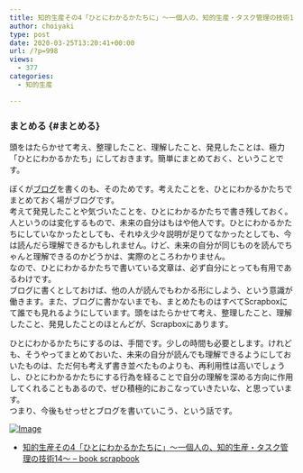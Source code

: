 ```yaml
---
title: 知的生産その4「ひとにわかるかたちに」〜一個人の、知的生産・タスク管理の技術14〜
author: choiyaki
type: post
date: 2020-03-25T13:20:41+00:00
url: /?p=998
views:
  - 377
categories:
  - 知的生産

---
```

### まとめる {#まとめる}

頭をはたらかせて考え、整理したこと、理解したこと、発見したことは、極力「ひとにわかるかたち」にしておきます。簡単にまとめておく、ということです。

ぼくが[ブログ][1]を書くのも、そのためです。考えたことを、ひとにわかるかたちでまとめておく場がブログです。  
考えて発見したことや気づいたことを、ひとにわかるかたちで書き残しておく。人というのは変化するもので、未来の自分はもはや他人です。ひとにわかるかたちにしていなかったとしても、それゆえ少々説明が足りてなかったとしても、今は読んだら理解できるかもしれません。けど、未来の自分が同じものを読んでちゃんと理解できるのかどうかは、実際のところわかりません。  
なので、ひとにわかるかたちで書いている文章は、必ず自分にとっても有用であるわけです。  
ブログに書くとしておけば、他の人が読んでもわかる形にしよう、という意識が働きます。また、ブログに書かないまでも、まとめたものはすべてScrapboxにて誰でも見れるようにしています。頭をはたらかせて考え、整理したこと、理解したこと、発見したことのほとんどが、Scrapboxにあります。

ひとにわかるかたちにするのは、手間です。少しの時間も必要とします。けれども、そうやってまとめておいた、未来の自分が読んでも理解できるようにしておいたものは、ただ何も考えず書き並べたものよりも、再利用性は高いでしょうし、ひとにわかるかたちにする行為を経ることで自分の理解を深める方向に作用してくれることもあるので、ぜひ積極的におこなっていきたいな、と思っています。  
つまり、今後もせっせとブログを書いていこう、という話です。

[![Image][2]][3]

  * [知的生産その4「ひとにわかるかたちに」〜一個人の、知的生産・タスク管理の技術14〜 &#8211; book scrapbook][4]

 [1]: https://scrapbox.io/choiyaki-hondana/%E3%83%96%E3%83%AD%E3%82%B0
 [2]: https://gyazo.com/2f405899d32439d07f35456dce985b59/thumb/1000
 [3]: https://gyazo.com/2f405899d32439d07f35456dce985b59
 [4]: https://scrapbox.io/choiyaki-hondana/%E7%9F%A5%E7%9A%84%E7%94%9F%E7%94%A3%E3%81%9D%E3%81%AE4%E3%80%8C%E3%81%B2%E3%81%A8%E3%81%AB%E3%82%8F%E3%81%8B%E3%82%8B%E3%81%8B%E3%81%9F%E3%81%A1%E3%81%AB%E3%80%8D%E3%80%9C%E4%B8%80%E5%80%8B%E4%BA%BA%E3%81%AE%E3%80%81%E7%9F%A5%E7%9A%84%E7%94%9F%E7%94%A3%E3%83%BB%E3%82%BF%E3%82%B9%E3%82%AF%E7%AE%A1%E7%90%86%E3%81%AE%E6%8A%80%E8%A1%9314%E3%80%9C